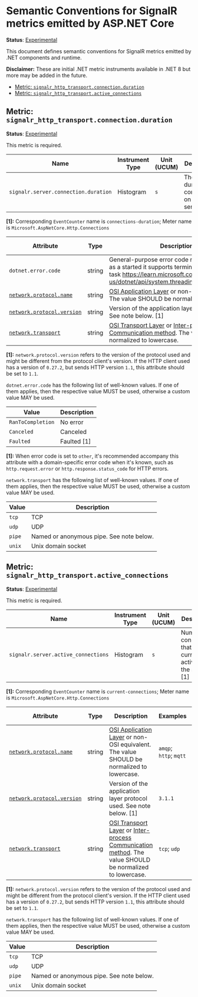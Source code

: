 # Semantic Conventions for SignalR metrics emitted by ASP.NET Core

**Status**: [Experimental][DocumentStatus]

This document defines semantic conventions for SignalR metrics emitted by .NET components and runtime.

**Disclaimer:** These are initial .NET metric instruments available in .NET 8 but more may be added in the future.

<!-- toc -->

- [Metric: `signalr_http_transport.connection.duration`](#metric-signalr_http_transportconnectionduration)
- [Metric: `signalr_http_transport.active_connections`](#metric-signalr_http_transportactive_connections)

<!-- tocstop -->

## Metric: `signalr_http_transport.connection.duration`

**Status**: [Experimental][DocumentStatus]

This metric is required.

<!-- semconv metric.signalr.server.connection.duration(metric_table) -->
| Name     | Instrument Type | Unit (UCUM) | Description    |
| -------- | --------------- | ----------- | -------------- |
| `signalr.server.connection.duration` | Histogram | `s` | The duration of connections on the server. [1] |

**[1]:** Corresponding `EventCounter` name is `connections-duration`; Meter name is `Microsoft.AspNetCore.Http.Connections`
<!-- endsemconv -->

<!-- semconv metric.signalr.server.connection.duration(full) -->
| Attribute  | Type | Description  | Examples  | Requirement Level |
|---|---|---|---|---|
| `dotnet.error.code` | string | General-purpose error code reported by .NET, as a started it supports terminal states of .NET task https://learn.microsoft.com/en-us/dotnet/api/system.threading.tasks.taskstatus. | `Canceled`; `RanToCompletion` | Recommended |
| [`network.protocol.name`](../general/attributes.md) | string | [OSI Application Layer](https://osi-model.com/application-layer/) or non-OSI equivalent. The value SHOULD be normalized to lowercase. | `amqp`; `http`; `mqtt` | Recommended |
| [`network.protocol.version`](../general/attributes.md) | string | Version of the application layer protocol used. See note below. [1] | `3.1.1` | Recommended |
| [`network.transport`](../general/attributes.md) | string | [OSI Transport Layer](https://osi-model.com/transport-layer/) or [Inter-process Communication method](https://en.wikipedia.org/wiki/Inter-process_communication). The value SHOULD be normalized to lowercase. | `tcp`; `udp` | Recommended |

**[1]:** `network.protocol.version` refers to the version of the protocol used and might be different from the protocol client's version. If the HTTP client used has a version of `0.27.2`, but sends HTTP version `1.1`, this attribute should be set to `1.1`.

`dotnet.error.code` has the following list of well-known values. If one of them applies, then the respective value MUST be used, otherwise a custom value MAY be used.

| Value  | Description |
|---|---|
| `RanToCompletion` | No error |
| `Canceled` | Canceled |
| `Faulted` | Faulted [1] |

**[1]:** When error code is set to `other`, it's recommended accompany this attribute with a domain-specific error code when it's known, such as `http.request.error` or `http.response.status_code` for HTTP errors.

`network.transport` has the following list of well-known values. If one of them applies, then the respective value MUST be used, otherwise a custom value MAY be used.

| Value  | Description |
|---|---|
| `tcp` | TCP |
| `udp` | UDP |
| `pipe` | Named or anonymous pipe. See note below. |
| `unix` | Unix domain socket |
<!-- endsemconv -->

## Metric: `signalr_http_transport.active_connections`

**Status**: [Experimental][DocumentStatus]

This metric is required.

<!-- semconv metric.signalr.server.active_connections(metric_table) -->
| Name     | Instrument Type | Unit (UCUM) | Description    |
| -------- | --------------- | ----------- | -------------- |
| `signalr.server.active_connections` | Histogram | `s` | Number of connections that are currently active on the server. [1] |

**[1]:** Corresponding `EventCounter` name is `current-connections`; Meter name is `Microsoft.AspNetCore.Http.Connections`
<!-- endsemconv -->

<!-- semconv metric.signalr.server.active_connections(full) -->
| Attribute  | Type | Description  | Examples  | Requirement Level |
|---|---|---|---|---|
| [`network.protocol.name`](../general/attributes.md) | string | [OSI Application Layer](https://osi-model.com/application-layer/) or non-OSI equivalent. The value SHOULD be normalized to lowercase. | `amqp`; `http`; `mqtt` | Recommended |
| [`network.protocol.version`](../general/attributes.md) | string | Version of the application layer protocol used. See note below. [1] | `3.1.1` | Recommended |
| [`network.transport`](../general/attributes.md) | string | [OSI Transport Layer](https://osi-model.com/transport-layer/) or [Inter-process Communication method](https://en.wikipedia.org/wiki/Inter-process_communication). The value SHOULD be normalized to lowercase. | `tcp`; `udp` | Recommended |

**[1]:** `network.protocol.version` refers to the version of the protocol used and might be different from the protocol client's version. If the HTTP client used has a version of `0.27.2`, but sends HTTP version `1.1`, this attribute should be set to `1.1`.

`network.transport` has the following list of well-known values. If one of them applies, then the respective value MUST be used, otherwise a custom value MAY be used.

| Value  | Description |
|---|---|
| `tcp` | TCP |
| `udp` | UDP |
| `pipe` | Named or anonymous pipe. See note below. |
| `unix` | Unix domain socket |
<!-- endsemconv -->


[DocumentStatus]: https://github.com/open-telemetry/opentelemetry-specification/tree/v1.22.0/specification/document-status.md